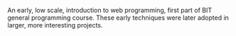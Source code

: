An early, low scale, introduction to web programming, first part of BIT general programming course. These early techniques were later adopted in larger, more interesting projects.
